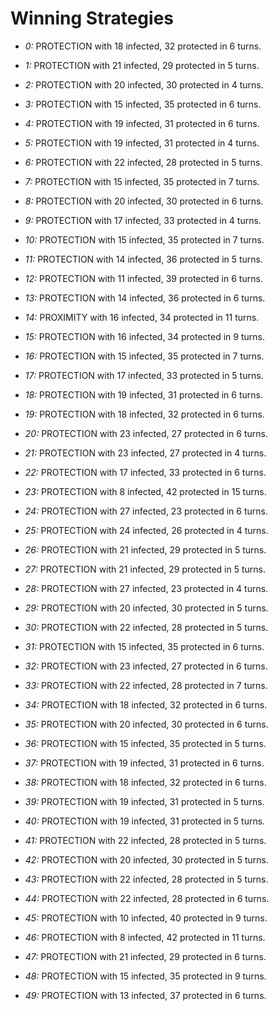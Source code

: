 # Winning Strategies

* _0:_ PROTECTION with 18 infected, 32 protected in 6 turns.


* _1:_ PROTECTION with 21 infected, 29 protected in 5 turns.


* _2:_ PROTECTION with 20 infected, 30 protected in 4 turns.


* _3:_ PROTECTION with 15 infected, 35 protected in 6 turns.


* _4:_ PROTECTION with 19 infected, 31 protected in 6 turns.


* _5:_ PROTECTION with 19 infected, 31 protected in 4 turns.


* _6:_ PROTECTION with 22 infected, 28 protected in 5 turns.


* _7:_ PROTECTION with 15 infected, 35 protected in 7 turns.


* _8:_ PROTECTION with 20 infected, 30 protected in 6 turns.


* _9:_ PROTECTION with 17 infected, 33 protected in 4 turns.


* _10:_ PROTECTION with 15 infected, 35 protected in 7 turns.


* _11:_ PROTECTION with 14 infected, 36 protected in 5 turns.


* _12:_ PROTECTION with 11 infected, 39 protected in 6 turns.


* _13:_ PROTECTION with 14 infected, 36 protected in 6 turns.


* _14:_ PROXIMITY with 16 infected, 34 protected in 11 turns.


* _15:_ PROTECTION with 16 infected, 34 protected in 9 turns.


* _16:_ PROTECTION with 15 infected, 35 protected in 7 turns.


* _17:_ PROTECTION with 17 infected, 33 protected in 5 turns.


* _18:_ PROTECTION with 19 infected, 31 protected in 6 turns.


* _19:_ PROTECTION with 18 infected, 32 protected in 6 turns.


* _20:_ PROTECTION with 23 infected, 27 protected in 6 turns.


* _21:_ PROTECTION with 23 infected, 27 protected in 4 turns.


* _22:_ PROTECTION with 17 infected, 33 protected in 6 turns.


* _23:_ PROTECTION with 8 infected, 42 protected in 15 turns.


* _24:_ PROTECTION with 27 infected, 23 protected in 6 turns.


* _25:_ PROTECTION with 24 infected, 26 protected in 4 turns.


* _26:_ PROTECTION with 21 infected, 29 protected in 5 turns.


* _27:_ PROTECTION with 21 infected, 29 protected in 5 turns.


* _28:_ PROTECTION with 27 infected, 23 protected in 4 turns.


* _29:_ PROTECTION with 20 infected, 30 protected in 5 turns.


* _30:_ PROTECTION with 22 infected, 28 protected in 5 turns.


* _31:_ PROTECTION with 15 infected, 35 protected in 6 turns.


* _32:_ PROTECTION with 23 infected, 27 protected in 6 turns.


* _33:_ PROTECTION with 22 infected, 28 protected in 7 turns.


* _34:_ PROTECTION with 18 infected, 32 protected in 6 turns.


* _35:_ PROTECTION with 20 infected, 30 protected in 6 turns.


* _36:_ PROTECTION with 15 infected, 35 protected in 5 turns.


* _37:_ PROTECTION with 19 infected, 31 protected in 6 turns.


* _38:_ PROTECTION with 18 infected, 32 protected in 6 turns.


* _39:_ PROTECTION with 19 infected, 31 protected in 5 turns.


* _40:_ PROTECTION with 19 infected, 31 protected in 5 turns.


* _41:_ PROTECTION with 22 infected, 28 protected in 5 turns.


* _42:_ PROTECTION with 20 infected, 30 protected in 5 turns.


* _43:_ PROTECTION with 22 infected, 28 protected in 5 turns.


* _44:_ PROTECTION with 22 infected, 28 protected in 6 turns.


* _45:_ PROTECTION with 10 infected, 40 protected in 9 turns.


* _46:_ PROTECTION with 8 infected, 42 protected in 11 turns.


* _47:_ PROTECTION with 21 infected, 29 protected in 6 turns.


* _48:_ PROTECTION with 15 infected, 35 protected in 9 turns.


* _49:_ PROTECTION with 13 infected, 37 protected in 6 turns.


